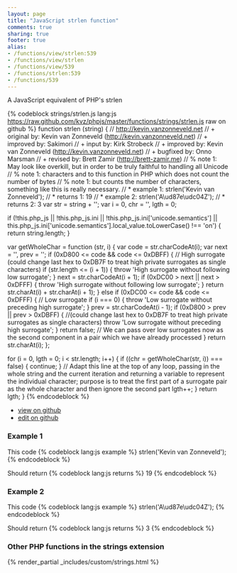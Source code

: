 ```yaml
---
layout: page
title: "JavaScript strlen function"
comments: true
sharing: true
footer: true
alias:
- /functions/view/strlen:539
- /functions/view/strlen
- /functions/view/539
- /functions/strlen:539
- /functions/539
---
```

<!-- Generated by Rakefile:build -->
A JavaScript equivalent of PHP's strlen

{% codeblock strings/strlen.js lang:js https://raw.github.com/kvz/phpjs/master/functions/strings/strlen.js raw on github %}
function strlen (string) {
  // http://kevin.vanzonneveld.net
  // +   original by: Kevin van Zonneveld (http://kevin.vanzonneveld.net)
  // +   improved by: Sakimori
  // +      input by: Kirk Strobeck
  // +   improved by: Kevin van Zonneveld (http://kevin.vanzonneveld.net)
  // +   bugfixed by: Onno Marsman
  // +    revised by: Brett Zamir (http://brett-zamir.me)
  // %        note 1: May look like overkill, but in order to be truly faithful to handling all Unicode
  // %        note 1: characters and to this function in PHP which does not count the number of bytes
  // %        note 1: but counts the number of characters, something like this is really necessary.
  // *     example 1: strlen('Kevin van Zonneveld');
  // *     returns 1: 19
  // *     example 2: strlen('A\ud87e\udc04Z');
  // *     returns 2: 3
  var str = string + '';
  var i = 0,
    chr = '',
    lgth = 0;

  if (!this.php_js || !this.php_js.ini || !this.php_js.ini['unicode.semantics'] || this.php_js.ini['unicode.semantics'].local_value.toLowerCase() !== 'on') {
    return string.length;
  }

  var getWholeChar = function (str, i) {
    var code = str.charCodeAt(i);
    var next = '',
      prev = '';
    if (0xD800 <= code && code <= 0xDBFF) { // High surrogate (could change last hex to 0xDB7F to treat high private surrogates as single characters)
      if (str.length <= (i + 1)) {
        throw 'High surrogate without following low surrogate';
      }
      next = str.charCodeAt(i + 1);
      if (0xDC00 > next || next > 0xDFFF) {
        throw 'High surrogate without following low surrogate';
      }
      return str.charAt(i) + str.charAt(i + 1);
    } else if (0xDC00 <= code && code <= 0xDFFF) { // Low surrogate
      if (i === 0) {
        throw 'Low surrogate without preceding high surrogate';
      }
      prev = str.charCodeAt(i - 1);
      if (0xD800 > prev || prev > 0xDBFF) { //(could change last hex to 0xDB7F to treat high private surrogates as single characters)
        throw 'Low surrogate without preceding high surrogate';
      }
      return false; // We can pass over low surrogates now as the second component in a pair which we have already processed
    }
    return str.charAt(i);
  };

  for (i = 0, lgth = 0; i < str.length; i++) {
    if ((chr = getWholeChar(str, i)) === false) {
      continue;
    } // Adapt this line at the top of any loop, passing in the whole string and the current iteration and returning a variable to represent the individual character; purpose is to treat the first part of a surrogate pair as the whole character and then ignore the second part
    lgth++;
  }
  return lgth;
}
{% endcodeblock %}

 - [view on github](https://github.com/kvz/phpjs/blob/master/functions/strings/strlen.js)
 - [edit on github](https://github.com/kvz/phpjs/edit/master/functions/strings/strlen.js)

### Example 1
This code
{% codeblock lang:js example %}
strlen('Kevin van Zonneveld');
{% endcodeblock %}

Should return
{% codeblock lang:js returns %}
19
{% endcodeblock %}

### Example 2
This code
{% codeblock lang:js example %}
strlen('A\ud87e\udc04Z');
{% endcodeblock %}

Should return
{% codeblock lang:js returns %}
3
{% endcodeblock %}


### Other PHP functions in the strings extension
{% render_partial _includes/custom/strings.html %}
